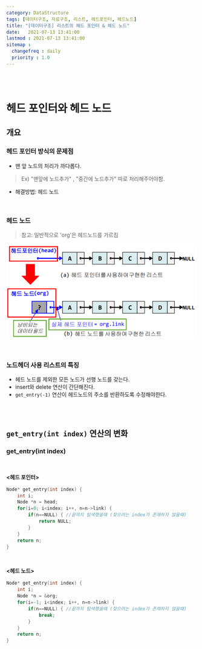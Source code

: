 ```yaml
---
category: DataStructure
tags: [데이터구조, 자료구조, 리스트, 헤드포인터, 헤드노드]
title: "[데이터구조] 리스트의 헤드 포인터 & 헤드 노드"
date:   2021-07-13 13:41:00 
lastmod : 2021-07-13 13:41:00
sitemap :
  changefreq : daily
  priority : 1.0
---
```


<br/><br/>

# 헤드 포인터와 헤드 노드

## 개요

### 헤드 포인터 방식의 문제점

- 맨 앞 노드의 처리가 까다롭다.
> Ex) "맨앞에 노드추가" , "중간에 노드추가" 따로 처리해주어야함.
- 해결방법: 헤드 노드

<br>

### 헤드 노드

>참고: 일반적으로 'org'은 헤드노드를 가르킴

![헤드포인터와 헤드노드](/assets/img/2021-07-13-DATASTRUCTURE_HeadPointer/Untitled_6.png)

<br>

### 노드헤더 사용 리스트의 특징

- 헤드 노드를 제외한 모든 노드가 선행 노드를 갖는다.
- insert와 delete 연산이 간단해진다.
- `get_entry(-1)` 연산이 헤드노드의 주소를 반환하도록 수정해야한다.

<br><br>

## `get_entry(int index)` 연산의 변화

### get_entry(int index)

<br>

**<헤드 포인터>**

```c
Node* get_entry(int index) {
	int i;
	Node *n = head;
	for(i=0; i<index; i++, n=n->link) {
		if(n==NULL) { //끝까지 탐색했을때 (찾으려는 index가 존재하지 않을때)
			return NULL;
		}
	}
	return n;
}
```

<br>

**<헤드 노드>**

```c
Node* get_entry(int index) {
	int i;
	Node *n = &org;
	for(i=-1; i<index; i++, n=n->link) {
		if(n==NULL) { //끝까지 탐색했을때 (찾으려는 index가 존재하지 않을때)
			break;
		}
	}
	return n;
}
```